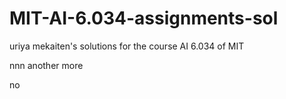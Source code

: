 # MIT-AI-6.034-assignments-sol
uriya mekaiten's solutions for the course AI 6.034 of MIT

nnn
another
more

no
